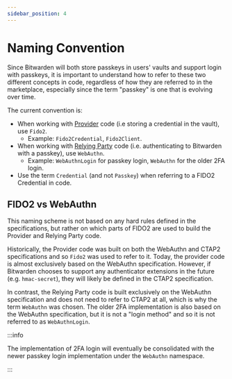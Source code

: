 ```yaml
---
sidebar_position: 4
---
```


# Naming Convention

Since Bitwarden will both store passkeys in users' vaults and support login with passkeys, it is
important to understand how to refer to these two different concepts in code, regardless of how they
are referred to in the marketplace, especially since the term "passkey" is one that is evolving over
time.

The current convention is:

- When working with [Provider](implementations/provider) code (i.e storing a credential in the
  vault), use `Fido2`.
  - Example: `Fido2Credential`, `Fido2Client`.
- When working with [Relying Party](implementations/relying-party) code (i.e. authenticating to
  Bitwarden with a passkey), use `WebAuthn`.
  - Example: `WebAuthnLogin` for passkey login, `WebAuthn` for the older 2FA login.
- Use the term `Credential` (and not `Passkey`) when referring to a FIDO2 Credential in code.

## FIDO2 vs WebAuthn

This naming scheme is not based on any hard rules defined in the specifications, but rather on which
parts of FIDO2 are used to build the Provider and Relying Party code.

Historically, the Provider code was built on both the WebAuthn and CTAP2 specifications and so
`Fido2` was used to refer to it. Today, the provider code is almost exclusively based on the
WebAuthn specification. However, if Bitwarden chooses to support any authenticator extensions in the
future (e.g. `hmac-secret`), they will likely be defined in the CTAP2 specification.

In contrast, the Relying Party code is built exclusively on the WebAuthn specification and does not
need to refer to CTAP2 at all, which is why the term `WebAuthn` was chosen. The older 2FA
implementation is also based on the WebAuthn specification, but it is not a "login method" and so it
is not referred to as `WebAuthnLogin`.

:::info

The implementation of 2FA login will eventually be consolidated with the newer passkey login
implementation under the `WebAuthn` namespace.

:::
